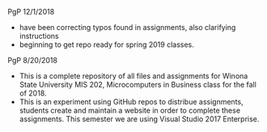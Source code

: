 PgP 12/1/2018
* have been correcting typos found in assignments, also clarifying instructions
* beginning to get repo ready for spring 2019 classes.


PgP 8/20/2018
* This is a complete repository of all files and assignments for Winona State University MIS 202, Microcomputers in Business class for the fall of 2018.
* This is an experiment using GitHub repos to distribue assignments, students create and maintain a website in order to complete these assignments.  This semester we are using Visual Studio 2017 Enterprise.


